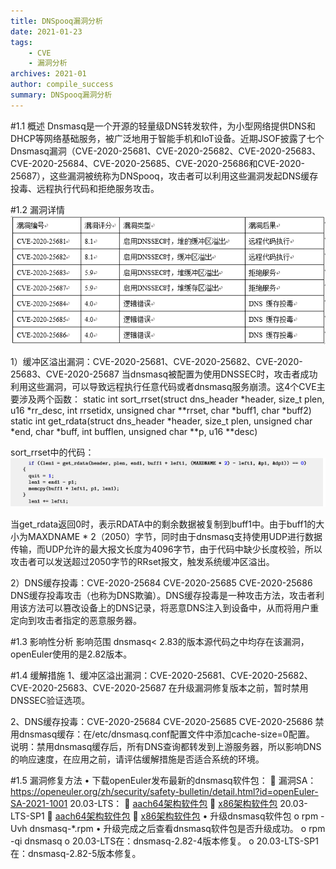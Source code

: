 ```yaml
---
title: DNSpooq漏洞分析
date: 2021-01-23
tags: 
    - CVE
    - 漏洞分析
archives: 2021-01
author: compile_success
summary: DNSpooq漏洞分析
---
```


#1.1	概述
Dnsmasq是一个开源的轻量级DNS转发软件，为小型网络提供DNS和DHCP等网络基础服务，被广泛地用于智能手机和IoT设备。近期JSOF披露了七个Dnsmasq漏洞（CVE-2020-25681、CVE-2020-25682、CVE-2020-25683、CVE-2020-25684、CVE-2020-25685、CVE-2020-25686和CVE-2020-25687），这些漏洞被统称为DNSpooq，攻击者可以利用这些漏洞发起DNS缓存投毒、远程执行代码和拒绝服务攻击。

#1.2	漏洞详情
<img src="./2021-01-23-images/1.png">

1）缓冲区溢出漏洞：CVE-2020-25681、CVE-2020-25682、CVE-2020-25683、CVE-2020-25687 
当dnsmasq被配置为使用DNSSEC时，攻击者成功利用这些漏洞，可以导致远程执行任意代码或者dnsmasq服务崩溃。这4个CVE主要涉及两个函数：
static int sort_rrset(struct dns_header *header, size_t plen, u16 *rr_desc, int rrsetidx,
					  unsigned char **rrset, char *buff1, char *buff2)
static int get_rdata(struct dns_header *header, size_t plen, unsigned char *end, char *buff, int bufflen, unsigned char **p, u16 **desc)

sort_rrset中的代码：
<img src="./2021-01-23-images/2.png">

 当get_rdata返回0时，表示RDATA中的剩余数据被复制到buff1中。由于buff1的大小为MAXDNAME * 2（2050）字节，同时由于dnsmasq支持使用UDP进行数据传输，而UDP允许的最大报文长度为4096字节，由于代码中缺少长度校验，所以攻击者可以发送超过2050字节的RRset报文，触发系统缓冲区溢出。

2）DNS缓存投毒：CVE-2020-25684 CVE-2020-25685 CVE-2020-25686
DNS缓存投毒攻击（也称为DNS欺骗）。DNS缓存投毒是一种攻击方法，攻击者利用该方法可以篡改设备上的DNS记录，将恶意DNS注入到设备中，从而将用户重定向到攻击者指定的恶意服务器。

#1.3	影响性分析
影响范围 dnsmasq< 2.83的版本源代码之中均存在该漏洞，openEuler使用的是2.82版本。 

#1.4	缓解措施
1、缓冲区溢出漏洞：CVE-2020-25681、CVE-2020-25682、CVE-2020-25683、CVE-2020-25687
在升级漏洞修复版本之前，暂时禁用DNSSEC验证选项。

2、DNS缓存投毒：CVE-2020-25684 CVE-2020-25685 CVE-2020-25686
禁用dnsmasq缓存：在/etc/dnsmasq.conf配置文件中添加cache-size=0配置。
说明：禁用dnsmasq缓存后，所有DNS查询都转发到上游服务器，所以影响DNS的响应速度，在应用之前，请评估缓解措施是否适合系统的环境。

#1.5	漏洞修复方法
•	下载openEuler发布最新的dnsmasq软件包：
	漏洞SA：https://openeuler.org/zh/security/safety-bulletin/detail.html?id=openEuler-SA-2021-1001
	20.03-LTS：
		[aach64架构软件包](https://repo.openeuler.org/openEuler-20.03-LTS/update/aarch64/Packages)
		[x86架构软件包](https://repo.openeuler.org/openEuler-20.03-LTS/update/x86_64/Packages)
	20.03-LTS-SP1
		[aach64架构软件包](https://repo.openeuler.org/openEuler-20.03-LTS-SP1/update/aarch64/Packages/)
		[x86架构软件包](https://repo.openeuler.org/openEuler-20.03-LTS-SP1/update/x86_64/Packages/)
•	升级dnsmasq软件包
	o	rpm -Uvh dnsmasq-*.rpm
•	升级完成之后查看dnsmasq软件包是否升级成功。
	o	rpm -qi dnsmasq
	o	20.03-LTS在：dnsmasq-2.82-4版本修复。
	o	20.03-LTS-SP1在：dnsmasq-2.82-5版本修复。
